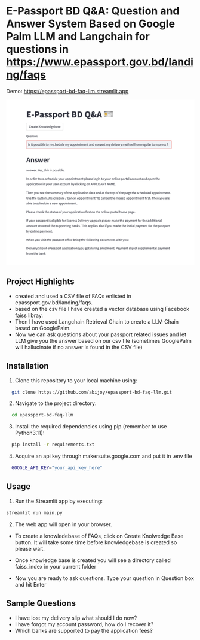 
# E-Passport BD Q&A: Question and Answer System Based on Google Palm LLM and Langchain for questions in https://www.epassport.gov.bd/landing/faqs  

Demo: https://epassport-bd-faq-llm.streamlit.app

![](demo.png)

## Project Highlights

- created and used a CSV file of FAQs enlisted in epassport.gov.bd/landing/faqs. 
- based on the csv file I have created a vector database using Facebook faiss libray.
- Then I have used Langchain Retrieval Chain to create a LLM Chain based on GooglePalm.
- Now we can ask questions about your passport related issues and let LLM give you the answer based on our csv file (sometimes GooglePalm will hallucinate if no answer is found in the CSV file)

## Installation

1. Clone this repository to your local machine using:

```bash
  git clone https://github.com/abijoy/epassport-bd-faq-llm.git
```
2. Navigate to the project directory:

```bash
  cd epassport-bd-faq-llm
```
3. Install the required dependencies using pip (remember to use Python3.11):

```bash
  pip install -r requirements.txt
```
4. Acquire an api key through makersuite.google.com and put it in .env file

```bash
  GOOGLE_API_KEY="your_api_key_here"
```
## Usage

1. Run the Streamlit app by executing:
```bash
streamlit run main.py

```

2. The web app will open in your browser.

- To create a knowledebase of FAQs, click on Create Knolwedge Base button. It will take some time before knowledgebase is created so please wait.

- Once knowledge base is created you will see a directory called faiss_index in your current folder

- Now you are ready to ask questions. Type your question in Question box and hit Enter

## Sample Questions
  - I have lost my delivery slip what should I do now?
  - I have forgot my account password, how do I recover it?
  - Which banks are supported to pay the application fees?
